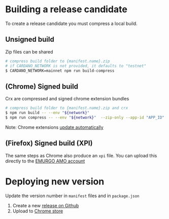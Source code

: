 # Building a release candidate

To create a release candidate you must compress a local build.

## Unsigned build

Zip files can be shared

```bash
# compress build folder to {manifest.name}.zip
# if CARDANO_NETWORK is not provided, it defaults to "testnet"
$ CARDANO_NETWORK=mainnet npm run build-compress
```

## (Chrome) Signed build

Crx are compressed and signed chrome extension bundles

```bash
# compress build folder to {manifest.name}.zip and crx
$ npm run build -- --env "${network}"
$ npm run compress -- --env "${network}"  --zip-only --app-id "APP_ID" --codebase "https://www.sample.com/dw/yoroi-extension.crx" --key ./production-key.pem
```

Note: Chrome extensions [update automatically](https://developer.chrome.com/extensions/autoupdate)

## (Firefox) Signed build (XPI)

The same steps as Chrome also produce an `xpi` file. You can upload this directly to the [EMURGO AMO account](https://addons.mozilla.org/en-US/firefox/user/14971548/)

# Deploying new version

Update the version number in `manifest` files and in `package.json`

1) Create a new [release on Github](https://github.com/Emurgo/yoroi-frontend/releases/)
1) Upload to [Chrome store](https://chrome.google.com/webstore/developer/dashboard)
